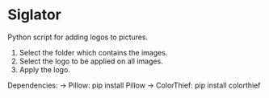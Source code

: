 # Siglator

Python script for adding logos to pictures.

1. Select the folder which contains the images.
2. Select the logo to be applied on all images.
3. Apply the logo.

Dependencies: 
-> Pillow: pip install Pillow
-> ColorThief: pip install colorthief
